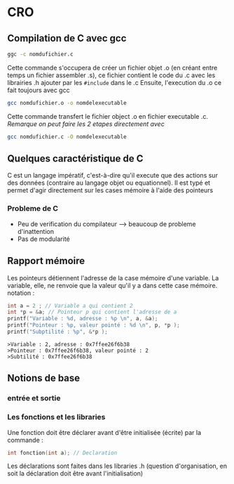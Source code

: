 # CRO
## Compilation de C avec gcc
```bash
ggc -c nomdufichier.c
```
Cette commande s'occupera de créer un fichier objet .o (en créant entre temps un fichier assembler .s), ce fichier contient le code du .c avec les librairies .h ajouter par les `#include` dans le .c
Ensuite, l'execution du .o ce fait toujours avec gcc
```bash
gcc nomdufichier.o -o nomdelexecutable
```
Cette commande transfert le fichier object .o en fichier executable .c.
*Remarque on peut faire les 2 etapes directement avec*
```bash
gcc nomdufichier.c -O nomdelexecutable
```


## Quelques caractéristique de C
C est un langage impératif, c'est-à-dire qu'il execute que des actions sur des données (contraire au langage objet ou equationnel). Il est typé et permet d'agir directement sur les cases mémoire à l'aide des pointeurs

### Probleme de C
* Peu de verification du compilateur --> beaucoup de probleme d'inattention
* Pas de modularité

## Rapport mémoire
Les pointeurs détiennent l'adresse de la case mémoire d'une variable. La variable, elle, ne renvoie que la valeur qu'il y a dans cette case mémoire.
notation : 
```C
int a = 2 ; // Variable a qui contient 2
int *p = &a; // Pointeur p qui contient l'adresse de a
printf("Variable : %d, adresse : %p \n", a, &a);
printf("Pointeur : %p, valeur pointé : %d \n", p, *p );
printf("Subptilité : %p", &*p );
```
```
>Variable : 2, adresse : 0x7ffee26f6b38
>Pointeur : 0x7ffee26f6b38, valeur pointé : 2
>Subtilité : 0x7ffee26f6b38
```
## Notions de base
### entrée et sortie

### Les fonctions et les libraries
Une fonction doit être déclarer avant d'être initialisée (écrite) par la commande :
```C
int fonction(int a); // Declaration
```
Les déclarations sont faites dans les libraries .h (question d'organisation, en soit la déclaration doit être avant l'initialisation)
